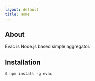 ```yaml
---
layout: default
title: Home
---
```


## About
Evac is Node.js based simple aggregator.

## Installation

```
$ npm install -g evac
```

